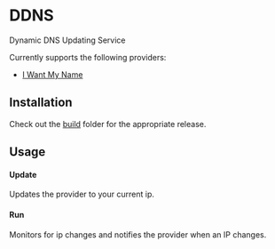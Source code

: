 # DDNS

Dynamic DNS Updating Service

Currently supports the following providers:

- [I Want My Name](http://iwantmyname.com)

## Installation

Check out the [build](http://github.com/rschmukler/ddns/downloads) folder
for the appropriate release.

## Usage

#### Update

Updates the provider to your current ip.


#### Run

Monitors for ip changes and notifies the provider when an IP changes.
